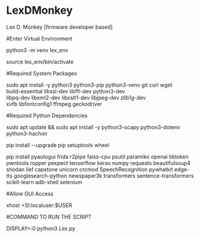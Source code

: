 # LexDMonkey
Lex D. Monkey [firmware developer based]

#Enter Virtual Environment

python3 -m venv lex_env

source lex_env/bin/activate

#Required System Packages

sudo apt install -y python3 python3-pip python3-venv git curl wget \
    build-essential libssl-dev libffi-dev python3-dev \
    libpq-dev libxml2-dev libxslt1-dev libjpeg-dev zlib1g-dev \
    xvfb libfontconfig1 ffmpeg geckodriver

#Required Python Dependencies

sudo apt update && sudo apt install -y python3-scapy python3-dotenv python3-hachoir

pip install --upgrade pip setuptools wheel

pip install pyautogui frida r2pipe faiss-cpu psutil paramiko openai tiktoken pwntools ropper pexpect tensorflow keras numpy requests beautifulsoup4 shodan lief capstone unicorn crcmod SpeechRecognition pywhatkit edge-tts googlesearch-python newspaper3k transformers sentence-transformers scikit-learn adb-shell selenium

#Allow GUI Access

xhost +SI:localuser:$USER


#COMMAND TO RUN THE SCRIPT 

DISPLAY=:0 python3 Lex.py
